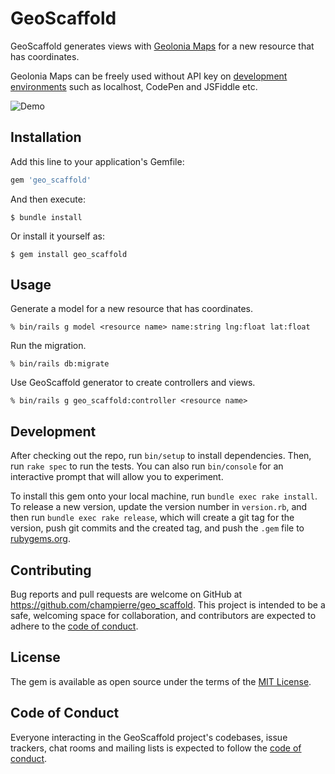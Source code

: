 # GeoScaffold

GeoScaffold generates views with [Geolonia Maps](https://geolonia.com/maps-dev/) for a new resource that has coordinates.

Geolonia Maps can be freely used without API key on [development environments](https://docs.geolonia.com/tutorial/002/#%E9%96%8B%E7%99%BA%E7%92%B0%E5%A2%83%E3%81%A7%E3%81%AE%E5%88%A9%E7%94%A8%E3%81%AB%E3%81%A4%E3%81%84%E3%81%A6) such as localhost, CodePen and JSFiddle etc.

![Demo](geo_scaffold_demo.gif)

## Installation

Add this line to your application's Gemfile:

```ruby
gem 'geo_scaffold'
```

And then execute:

    $ bundle install

Or install it yourself as:

    $ gem install geo_scaffold

## Usage

Generate a model for a new resource that has coordinates.

```
% bin/rails g model <resource name> name:string lng:float lat:float
```

Run the migration.

```
% bin/rails db:migrate
```

Use GeoScaffold generator to create controllers and views.

```
% bin/rails g geo_scaffold:controller <resource name>
```

## Development

After checking out the repo, run `bin/setup` to install dependencies. Then, run `rake spec` to run the tests. You can also run `bin/console` for an interactive prompt that will allow you to experiment.

To install this gem onto your local machine, run `bundle exec rake install`. To release a new version, update the version number in `version.rb`, and then run `bundle exec rake release`, which will create a git tag for the version, push git commits and the created tag, and push the `.gem` file to [rubygems.org](https://rubygems.org).

## Contributing

Bug reports and pull requests are welcome on GitHub at https://github.com/champierre/geo_scaffold. This project is intended to be a safe, welcoming space for collaboration, and contributors are expected to adhere to the [code of conduct](https://github.com/champierre/geo_scaffold/blob/master/CODE_OF_CONDUCT.md).

## License

The gem is available as open source under the terms of the [MIT License](https://opensource.org/licenses/MIT).

## Code of Conduct

Everyone interacting in the GeoScaffold project's codebases, issue trackers, chat rooms and mailing lists is expected to follow the [code of conduct](https://github.com/champierre/geo_scaffold/blob/master/CODE_OF_CONDUCT.md).
